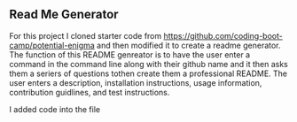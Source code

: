 ## Read Me Generator
For this project I cloned starter code from https://github.com/coding-boot-camp/potential-enigma and then modified it to create a readme generator.
The function of this README genreator is to have the user enter a command in the command line along with their github name and it then asks them a seriers of questions tothen create them a professional README.
The user enters a description, installation instructions, usage information, contribution guidlines, and test instructions.

I added code into the file 

